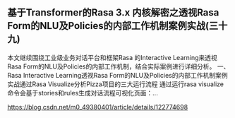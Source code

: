 ## 基于Transformer的Rasa 3.x 内核解密之透视Rasa Form的NLU及Policies的内部工作机制案例实战(三十九)
本文继续围绕工业级业务对话平台和框架Rasa 的Interactive Learning来透视Rasa Form的NLU及Policies的内部工作机制，结合实际案例进行详细分析。
一、Rasa Interactive Learning透视Rasa Form的NLU及Policies的内部工作机制案例实战通过Rasa Visualize分析Pizza项目的三大运行流程 通过运行rasa visualize命令会基于stories和rules生成对话流程可视化页面：...

https://blog.csdn.net/m0_49380401/article/details/122774698
